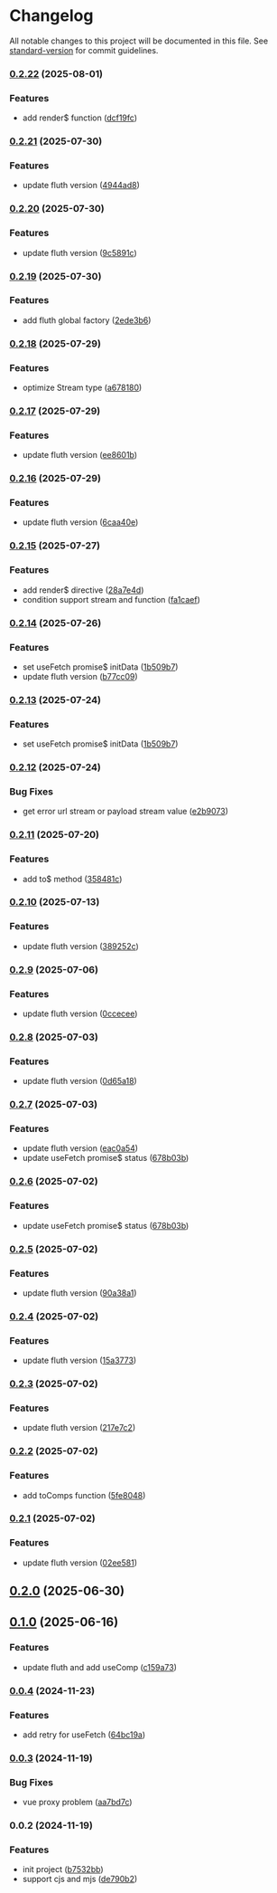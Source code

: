 # Changelog

All notable changes to this project will be documented in this file. See [standard-version](https://github.com/conventional-changelog/standard-version) for commit guidelines.

### [0.2.22](https://github.com/fluthjs/fluth-vue/compare/v0.2.21...v0.2.22) (2025-08-01)


### Features

* add render$ function ([dcf19fc](https://github.com/fluthjs/fluth-vue/commit/dcf19fc418346928143352f5958e94bc300ad521))

### [0.2.21](https://github.com/fluthjs/fluth-vue/compare/v0.2.20...v0.2.21) (2025-07-30)


### Features

* update fluth version ([4944ad8](https://github.com/fluthjs/fluth-vue/commit/4944ad88550008fcabe4dc707071482c98260243))

### [0.2.20](https://github.com/fluthjs/fluth-vue/compare/v0.2.19...v0.2.20) (2025-07-30)


### Features

* update fluth version ([9c5891c](https://github.com/fluthjs/fluth-vue/commit/9c5891c7664cd7b78d667b8affb4c5628f1bac93))

### [0.2.19](https://github.com/fluthjs/fluth-vue/compare/v0.2.18...v0.2.19) (2025-07-30)


### Features

* add fluth global factory ([2ede3b6](https://github.com/fluthjs/fluth-vue/commit/2ede3b62affdb2ece40150f69b070890fd45313b))

### [0.2.18](https://github.com/fluthjs/fluth-vue/compare/v0.2.17...v0.2.18) (2025-07-29)


### Features

* optimize Stream type ([a678180](https://github.com/fluthjs/fluth-vue/commit/a678180c9f9e6e696201566a7de3216458b38210))

### [0.2.17](https://github.com/fluthjs/fluth-vue/compare/v0.2.16...v0.2.17) (2025-07-29)


### Features

* update fluth version ([ee8601b](https://github.com/fluthjs/fluth-vue/commit/ee8601bcf32d1fb166361d2751a7fdc17c587dc7))

### [0.2.16](https://github.com/fluthjs/fluth-vue/compare/v0.2.15...v0.2.16) (2025-07-29)


### Features

* update fluth version ([6caa40e](https://github.com/fluthjs/fluth-vue/commit/6caa40e35bd608d8ec36db7ab592294ff5e94d72))

### [0.2.15](https://github.com/fluthjs/fluth-vue/compare/v0.2.14...v0.2.15) (2025-07-27)


### Features

* add render$ directive ([28a7e4d](https://github.com/fluthjs/fluth-vue/commit/28a7e4d7b4046c254f150d7875e4c4adb3c5b25b))
* condition support stream and function ([fa1caef](https://github.com/fluthjs/fluth-vue/commit/fa1caefbe39ae0684785a6dcd1f77171284eb5e4))

### [0.2.14](https://github.com/fluthjs/fluth-vue/compare/v0.2.12...v0.2.14) (2025-07-26)


### Features

* set useFetch promise$ initData ([1b509b7](https://github.com/fluthjs/fluth-vue/commit/1b509b74897f4ea9a71c4cb6ff7e742e29e4cec6))
* update fluth version ([b77cc09](https://github.com/fluthjs/fluth-vue/commit/b77cc091ffcc6a399e99b8400701f15c9b8982a6))

### [0.2.13](https://github.com/fluthjs/fluth-vue/compare/v0.2.12...v0.2.13) (2025-07-24)


### Features

* set useFetch promise$ initData ([1b509b7](https://github.com/fluthjs/fluth-vue/commit/1b509b74897f4ea9a71c4cb6ff7e742e29e4cec6))

### [0.2.12](https://github.com/fluthjs/fluth-vue/compare/v0.2.11...v0.2.12) (2025-07-24)


### Bug Fixes

* get error url stream or payload stream value ([e2b9073](https://github.com/fluthjs/fluth-vue/commit/e2b9073bc50152e040a82251b1fd918e579dd00b))

### [0.2.11](https://github.com/fluthjs/fluth-vue/compare/v0.2.10...v0.2.11) (2025-07-20)


### Features

* add to$ method ([358481c](https://github.com/fluthjs/fluth-vue/commit/358481c49b7808d05d6cf8c209bb4db333b27b61))

### [0.2.10](https://github.com/fluthjs/fluth-vue/compare/v0.2.9...v0.2.10) (2025-07-13)


### Features

* update fluth version ([389252c](https://github.com/fluthjs/fluth-vue/commit/389252cd853499eed871123f8fbc34dfd64382d9))

### [0.2.9](https://github.com/fluthjs/fluth-vue/compare/v0.2.8...v0.2.9) (2025-07-06)


### Features

* update fluth version ([0ccecee](https://github.com/fluthjs/fluth-vue/commit/0ccecee01d8bd6acbf5eff6909582fd36d84c3ac))

### [0.2.8](https://github.com/fluthjs/fluth-vue/compare/v0.2.7...v0.2.8) (2025-07-03)


### Features

* update fluth version ([0d65a18](https://github.com/fluthjs/fluth-vue/commit/0d65a18acab7415267f06d4356cbbfb190fb2816))

### [0.2.7](https://github.com/fluthjs/fluth-vue/compare/v0.2.5...v0.2.7) (2025-07-03)


### Features

* update fluth version ([eac0a54](https://github.com/fluthjs/fluth-vue/commit/eac0a542d5622c6e2d530e434c43d228d9bc4055))
* update useFetch promise$ status ([678b03b](https://github.com/fluthjs/fluth-vue/commit/678b03bc89badb5e1d3889cd457a96c0ec8a21ed))

### [0.2.6](https://github.com/fluthjs/fluth-vue/compare/v0.2.5...v0.2.6) (2025-07-02)


### Features

* update useFetch promise$ status ([678b03b](https://github.com/fluthjs/fluth-vue/commit/678b03bc89badb5e1d3889cd457a96c0ec8a21ed))

### [0.2.5](https://github.com/fluthjs/fluth-vue/compare/v0.2.4...v0.2.5) (2025-07-02)


### Features

* update fluth version ([90a38a1](https://github.com/fluthjs/fluth-vue/commit/90a38a1170047451ac3209bfbb1676466731ba11))

### [0.2.4](https://github.com/fluthjs/fluth-vue/compare/v0.2.3...v0.2.4) (2025-07-02)


### Features

* update fluth version ([15a3773](https://github.com/fluthjs/fluth-vue/commit/15a37734d8bcea326f520e8aa430d22c504c53b4))

### [0.2.3](https://github.com/fluthjs/fluth-vue/compare/v0.2.2...v0.2.3) (2025-07-02)


### Features

* update fluth version ([217e7c2](https://github.com/fluthjs/fluth-vue/commit/217e7c2ee72d15d5e40956e22cac15b0d78358ef))

### [0.2.2](https://github.com/fluthjs/fluth-vue/compare/v0.2.1...v0.2.2) (2025-07-02)


### Features

* add toComps function ([5fe8048](https://github.com/fluthjs/fluth-vue/commit/5fe8048a6a249f9d5fb0ef4a312b68c490035905))

### [0.2.1](https://github.com/fluthjs/fluth-vue/compare/v0.2.0...v0.2.1) (2025-07-02)


### Features

* update fluth version ([02ee581](https://github.com/fluthjs/fluth-vue/commit/02ee5815f1ac4eaaaf07c0ce36db59111afe05f1))

## [0.2.0](https://github.com/fluthjs/fluth-vue/compare/v0.1.0...v0.2.0) (2025-06-30)

## [0.1.0](https://github.com/fluthjs/fluth-vue/compare/v0.0.4...v0.1.0) (2025-06-16)


### Features

* update fluth and add useComp ([c159a73](https://github.com/fluthjs/fluth-vue/commit/c159a733cbb6a38c38f59f0b827886de1e56aa47))

### [0.0.4](https://github.com/fluthjs/fluth-vue/compare/v0.0.3...v0.0.4) (2024-11-23)


### Features

* add retry for useFetch ([64bc19a](https://github.com/fluthjs/fluth-vue/commit/64bc19a704ef1431e6a13fed1145ab64dacfcf7e))

### [0.0.3](https://github.com/fluthjs/fluth-vue/compare/v0.0.2...v0.0.3) (2024-11-19)


### Bug Fixes

* vue proxy problem ([aa7bd7c](https://github.com/fluthjs/fluth-vue/commit/aa7bd7c0adc43775a55dfe5e1f17dba214526964))

### 0.0.2 (2024-11-19)


### Features

* init project ([b7532bb](https://github.com/fluthjs/fluth-vue/commit/b7532bbc5d4e9fe2b63a164afe0e5613921474fd))
* support cjs and mjs ([de790b2](https://github.com/fluthjs/fluth-vue/commit/de790b29ee86ee3c72a03f611f73f95fbc85459d))

